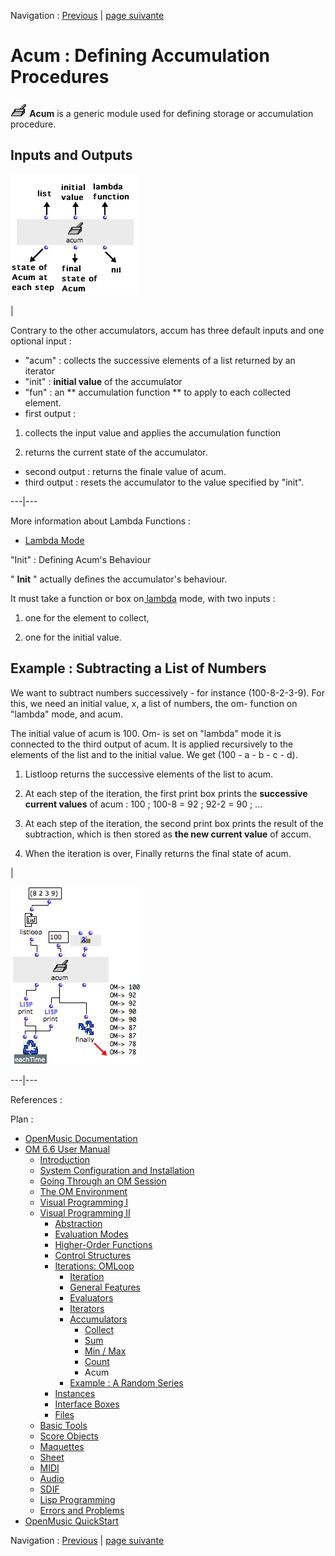 
Navigation : [Previous](Count "page précédente\(Count\)") | [page
suivante](LoopExample "Next\(Example : A Random Series\)")

# Acum : Defining Accumulation Procedures

**![](../res/acum_icon.png) Acum** is a generic module used for defining
storage or accumulation procedure.

## Inputs and Outputs

![](../res/acum-inouts.png)

|

Contrary to the other accumulators, accum has three default inputs and one
optional input :

  * "acum" : collects the successive elements of a list returned by an iterator
  * "init" :  **initial value** of the accumulator
  * "fun" : an ** accumulation function ** to apply to each collected element.
  * first output : 

  1. collects the input value and applies the accumulation function

  2. returns the current state of the accumulator.

  * second output : returns the finale value of acum. 
  * third output : resets the accumulator to the value specified by "init".

  
  
---|---  
  
More information about Lambda Functions :

  * [Lambda Mode](LambdaMode)

"Init" : Defining Acum's Behaviour

" **Init** " actually defines the accumulator's behaviour.

It must take a function or box on[ lambda](LambdaMode) mode, with two
inputs :

  1. one for the element to collect,

  2. one for the initial value.

## Example : Subtracting a List of Numbers

We want to subtract numbers successively - for instance (100-8-2-3-9). For
this, we need an initial value, x, a list of numbers, the om- function on
"lambda" mode, and acum.

The initial value of acum is 100. Om- is set on "lambda" mode it is connected
to the third output of acum. It is applied recursively to the elements of the
list and to the initial value. We get (100 - a - b - c - d).

  1. Listloop returns the successive elements of the list to acum.

  2. At each step of the iteration, the first print box prints the **successive current values** of acum : 100 ; 100-8 = 92 ; 92-2 = 90 ; ...

  3. At each step of the iteration, the second print box prints the result of the subtraction, which is then stored as **the new current value** of accum.

  4. When the iteration is over, Finally returns the final state of acum.

|

![](../res/acum3.png)  
  
---|---  
  
References :

Plan :

  * [OpenMusic Documentation](OM-Documentation)
  * [OM 6.6 User Manual](OM-User-Manual)
    * [Introduction](00-Sommaire)
    * [System Configuration and Installation](Installation)
    * [Going Through an OM Session](Goingthrough)
    * [The OM Environment](Environment)
    * [Visual Programming I](BasicVisualProgramming)
    * [Visual Programming II](AdvancedVisualProgramming)
      * [Abstraction](Abstraction)
      * [Evaluation Modes](EvalModes)
      * [Higher-Order Functions](HighOrder)
      * [Control Structures](Control)
      * [Iterations: OMLoop](OMLoop)
        * [Iteration](LoopIntro)
        * [General Features](LoopGeneral)
        * [Evaluators](LoopEvaluators)
        * [Iterators](LoopIterators)
        * [Accumulators](LoopAccumulators)
          * [Collect](Collect)
          * [Sum](Sum)
          * [Min / Max](MinMax)
          * [Count](Count)
          * Acum
        * [Example : A Random Series](LoopExample)
      * [Instances](Instances)
      * [Interface Boxes](InterfaceBoxes)
      * [Files](Files)
    * [Basic Tools](BasicObjects)
    * [Score Objects](ScoreObjects)
    * [Maquettes](Maquettes)
    * [Sheet](Sheet)
    * [MIDI](MIDI)
    * [Audio](Audio)
    * [SDIF](SDIF)
    * [Lisp Programming](Lisp)
    * [Errors and Problems](errors)
  * [OpenMusic QuickStart](QuickStart-Chapters)

Navigation : [Previous](Count "page précédente\(Count\)") | [page
suivante](LoopExample "Next\(Example : A Random Series\)")

